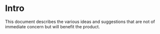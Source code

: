 # Intro
This document describes the various ideas and suggestions that are not of immediate concern but will benefit the product.
